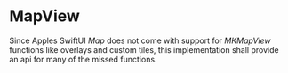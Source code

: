 # MapView

Since Apples SwiftUI _Map_ does not come with support for _MKMapView_ functions like overlays and custom tiles, this implementation shall provide an api for many of the missed functions.

